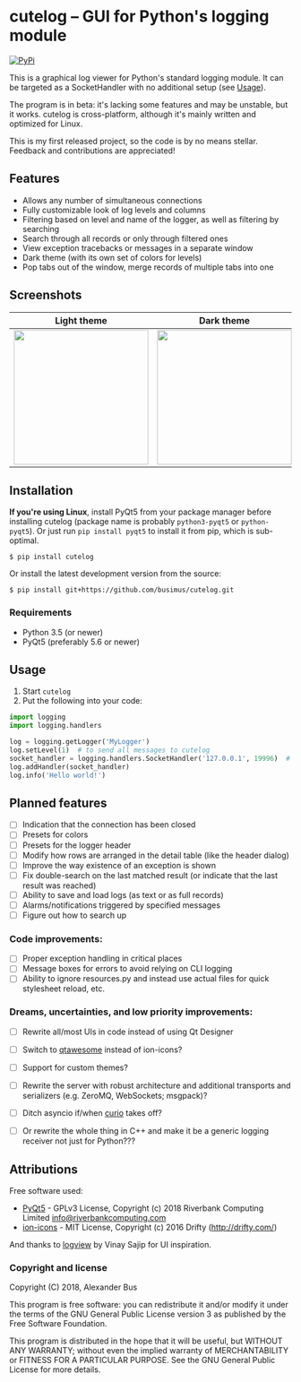 # cutelog – GUI for Python's logging module
[![PyPi](https://img.shields.io/pypi/v/cutelog.svg?style=flat-square)](https://pypi.python.org/pypi/cutelog)

This is a graphical log viewer for Python's standard logging module.
It can be targeted as a SocketHandler with no additional setup (see [Usage](#usage)).

The program is in beta: it's lacking some features and may be unstable, but it works.
cutelog is cross-platform, although it's mainly written and optimized for Linux.

This is my first released project, so the code is by no means stellar.
Feedback and contributions are appreciated!

## Features
* Allows any number of simultaneous connections
* Fully customizable look of log levels and columns
* Filtering based on level and name of the logger, as well as filtering by searching
* Search through all records or only through filtered ones
* View exception tracebacks or messages in a separate window
* Dark theme (with its own set of colors for levels)
* Pop tabs out of the window, merge records of multiple tabs into one

## Screenshots
Light theme | Dark theme
------------|-----------
<img src="https://raw.githubusercontent.com/busimus/cutelog/master/screenshots/main_light.png" width="240"> | <img src="https://raw.githubusercontent.com/busimus/cutelog/master/screenshots/main_dark.png" width="240">

## Installation
**If you're using Linux**, install PyQt5 from your package manager before installing cutelog (package name is probably ``python3-pyqt5`` or ``python-pyqt5``). Or just run ``pip install pyqt5`` to install it from pip, which is sub-optimal.

```
$ pip install cutelog
```
Or install the latest development version from the source:

```
$ pip install git+https://github.com/busimus/cutelog.git
```

### Requirements
* Python 3.5 (or newer)
* PyQt5 (preferably 5.6 or newer)

## Usage
1. Start `cutelog`
2. Put the following into your code:
```python
import logging
import logging.handlers

log = logging.getLogger('MyLogger')
log.setLevel(1)  # to send all messages to cutelog
socket_handler = logging.handlers.SocketHandler('127.0.0.1', 19996)  # default listening address
log.addHandler(socket_handler)
log.info('Hello world!')
```

## Planned features
* [ ] Indication that the connection has been closed
* [ ] Presets for colors
* [ ] Presets for the logger header
* [ ] Modify how rows are arranged in the detail table (like the header dialog)
* [ ] Improve the way existence of an exception is shown
* [ ] Fix double-search on the last matched result (or indicate that the last result was reached)
* [ ] Ability to save and load logs (as text or as full records)
* [ ] Alarms/notifications triggered by specified messages
* [ ] Figure out how to search up

### Code improvements:
* [ ] Proper exception handling in critical places
* [ ] Message boxes for errors to avoid relying on CLI logging
* [ ] Ability to ignore resources.py and instead use actual files for quick stylesheet reload, etc.

### Dreams, uncertainties, and low priority improvements:
* [ ] Rewrite all/most UIs in code instead of using Qt Designer
* [ ] Switch to [qtawesome](https://github.com/spyder-ide/qtawesome) instead of ion-icons?
* [ ] Support for custom themes?
* [ ] Rewrite the server with robust architecture and additional transports and serializers (e.g. ZeroMQ, WebSockets; msgpack)?
* [ ] Ditch asyncio if/when [curio](https://github.com/dabeaz/curio) takes off?
* [ ] Or rewrite the whole thing in C++ and make it be a generic logging receiver not just for Python???


## Attributions
Free software used:
* [PyQt5](https://riverbankcomputing.com/software/pyqt/intro) - GPLv3 License, Copyright (c) 2018 Riverbank Computing Limited <info@riverbankcomputing.com>
* [ion-icons](https://github.com/ionic-team/ionicons) - MIT License, Copyright (c) 2016 Drifty (http://drifty.com/)

And thanks to [logview](https://pythonhosted.org/logview/) by Vinay Sajip for UI inspiration.

### Copyright and license
Copyright (C) 2018, Alexander Bus

This program is free software: you can redistribute it and/or modify
it under the terms of the GNU General Public License version 3
as published by the Free Software Foundation.

This program is distributed in the hope that it will be useful,
but WITHOUT ANY WARRANTY; without even the implied warranty of
MERCHANTABILITY or FITNESS FOR A PARTICULAR PURPOSE.  See the
GNU General Public License for more details.

